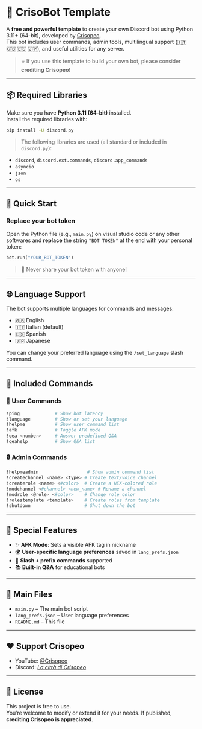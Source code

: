 
# 🤖 CrisoBot Template

A **free and powerful template** to create your own Discord bot using Python 3.11+ (64-bit), developed by [Crisopeo](https://www.youtube.com/@Crisopeo).  
This bot includes user commands, admin tools, multilingual support (🇮🇹 🇬🇧 🇪🇸 🇯🇵), and useful utilities for any server.

> ⭐ If you use this template to build your own bot, please consider **crediting Crisopeo**!

---

## 📦 Required Libraries

Make sure you have **Python 3.11 (64-bit)** installed.  
Install the required libraries with:

```bash
pip install -U discord.py
```

> The following libraries are used (all standard or included in `discord.py`):
- `discord`, `discord.ext.commands`, `discord.app_commands`
- `asyncio`
- `json`
- `os`

---

## 🚀 Quick Start

### Replace your bot token

Open the Python file (e.g., `main.py`) on visual studio code or any other softwares and **replace** the string `"BOT TOKEN"` at the end with your personal token:

```python
bot.run("YOUR_BOT_TOKEN")
```

> 🔐 Never share your bot token with anyone!

---

## 🌐 Language Support

The bot supports multiple languages for commands and messages:

- 🇬🇧 English
- 🇮🇹 Italian (default)
- 🇪🇸 Spanish
- 🇯🇵 Japanese

You can change your preferred language using the `/set_language` slash command.

---

## 🔧 Included Commands

### 👤 User Commands
```bash
!ping             # Show bot latency
!language         # Show or set your language
!helpme           # Show user command list
!afk              # Toggle AFK mode
!qea <number>     # Answer predefined Q&A
!qeahelp          # Show Q&A list
```

### 🔒 Admin Commands
```bash
!helpmeadmin                  # Show admin command list
!createchannel <name> <type> # Create text/voice channel
!createrole <name> <#color>  # Create a HEX-colored role
!modchannel <#channel> <new_name> # Rename a channel
!modrole <@role> <#color>    # Change role color
!rolestemplate <template>    # Create roles from template
!shutdown                    # Shut down the bot
```

---

## 🧠 Special Features

- ✨ **AFK Mode**: Sets a visible AFK tag in nickname
- 🌍 **User-specific language preferences** saved in `lang_prefs.json`
- 💬 **Slash + prefix commands** supported
- 📚 **Built-in Q&A** for educational bots

---

## 📁 Main Files

- `main.py` – The main bot script
- `lang_prefs.json` – User language preferences
- `README.md` – This file

---

## ❤️ Support Crisopeo

- YouTube: [@Crisopeo](https://www.youtube.com/@Crisopeo)
- Discord: *[La città di Crisopeo](https://discord.gg/bGsvKC6JTP)*

---

## 📄 License

This project is free to use.  
You’re welcome to modify or extend it for your needs. If published, **crediting Crisopeo is appreciated**.
